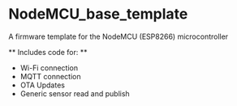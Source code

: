 # NodeMCU_base_template
A firmware template for the NodeMCU (ESP8266) microcontroller

** Includes code for: **
- Wi-Fi connection
- MQTT connection
- OTA Updates
- Generic sensor read and publish
